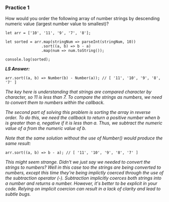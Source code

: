 ### Practice 1 ###

How would you order the following array of number strings by descending numeric value (largest number value to smallest)?

```
let arr = ['10', '11', '9', '7', '8'];

let sorted = arr.map(stringNum => parseInt(stringNum, 10))
                .sort((a, b) => b - a)
                .map(num => num.toString());

console.log(sorted);
```

***LS Answer:***

```
arr.sort((a, b) => Number(b) - Number(a)); // [ '11', '10', '9', '8', '7' ]
```

*The key here is understanding that strings are compared character by character, so 11 is less than 7. To compare the strings as numbers, we need to convert them to numbers within the callback.*

*The second part of solving this problem is sorting the array in reverse order. To do this, we need the callback to return a positive number when b is greater than a, negative if it is less than a. Thus, we subtract the numeric value of a from the numeric value of b.*

*Note that the same solution without the use of Number() would produce the same result:*

```
arr.sort((a, b) => b - a); // [ '11', '10', '9', '8', '7' ]
```

*This might seem strange. Didn't we just say we needed to convert the strings to numbers? Well in this case too the strings are being converted to numbers, except this time they're being implictly coerced through the use of the subtraction operator (-). Subtraction implicitly coerces both strings into a number and returns a number. However, it's better to be explicit in your code. Relying on implicit coercion can result in a lack of clarity and lead to subtle bugs.*

